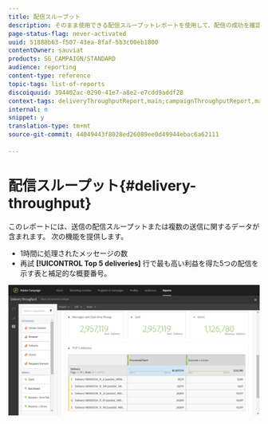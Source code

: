 ```yaml
---
title: 配信スループット
description: そのまま使用できる配信スループットレポートを使用して、配信の成功を確認します。
page-status-flag: never-activated
uuid: 51888b63-f507-43ea-8faf-5b3c00eb1800
contentOwner: sauviat
products: SG_CAMPAIGN/STANDARD
audience: reporting
content-type: reference
topic-tags: list-of-reports
discoiquuid: 394402ac-0290-41e7-a8e2-e7cdd9addf28
context-tags: deliveryThroughputReport,main;campaignThroughputReport,main;programThroughputReport,main
internal: n
snippet: y
translation-type: tm+mt
source-git-commit: 44049443f8028ed26089ee0d49944ebac6a62111

---
```



# 配信スループット{#delivery-throughput}

このレポートには、送信の配信スループットまたは複数の送信に関するデータが含まれます。 次の機能を提供します。

* 1時間に処理されたメッセージの数
* 再試 **[!UICONTROL Top 5 deliveries]** 行で最も高い利益を得た5つの配信を示す表と補足的な概要番号。

![](assets/delivery_reports_1.png)
